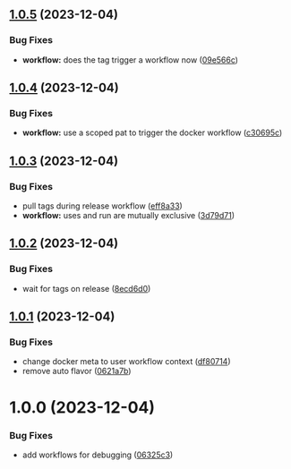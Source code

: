 ## [1.0.5](https://github.com/bassco/workflow-test/compare/v1.0.4...v1.0.5) (2023-12-04)


### Bug Fixes

* **workflow:** does the tag trigger a workflow now ([09e566c](https://github.com/bassco/workflow-test/commit/09e566c85b410af57c2b18ad1d13ae773a7d96a3))

## [1.0.4](https://github.com/bassco/workflow-test/compare/v1.0.3...v1.0.4) (2023-12-04)


### Bug Fixes

* **workflow:** use a scoped pat to trigger the docker workflow ([c30695c](https://github.com/bassco/workflow-test/commit/c30695c1f052664b9237a2183f5e1199324532c6))

## [1.0.3](https://github.com/bassco/workflow-test/compare/v1.0.2...v1.0.3) (2023-12-04)


### Bug Fixes

* pull tags during release workflow ([eff8a33](https://github.com/bassco/workflow-test/commit/eff8a33e94e9fe9329601238c88fea8ee1d5f1d0))
* **workflow:** uses and run are mutually exclusive ([3d79d71](https://github.com/bassco/workflow-test/commit/3d79d71c5dafda85e82936b2b8691eb775aaf530))

## [1.0.2](https://github.com/bassco/workflow-test/compare/v1.0.1...v1.0.2) (2023-12-04)


### Bug Fixes

* wait for tags on release ([8ecd6d0](https://github.com/bassco/workflow-test/commit/8ecd6d0436c94db4bbcb6aeb406c726b21ab6e72))

## [1.0.1](https://github.com/bassco/workflow-test/compare/v1.0.0...v1.0.1) (2023-12-04)


### Bug Fixes

* change docker meta to user workflow context ([df80714](https://github.com/bassco/workflow-test/commit/df807146df96d72e7438b15e298c12556867804c))
* remove auto flavor ([0621a7b](https://github.com/bassco/workflow-test/commit/0621a7bb93dd30b0f3cccf997c8f685784f87164))

# 1.0.0 (2023-12-04)


### Bug Fixes

* add workflows for debugging ([06325c3](https://github.com/bassco/workflow-test/commit/06325c375ec24d234b02ed38ac1a9e45278c5ab6))
